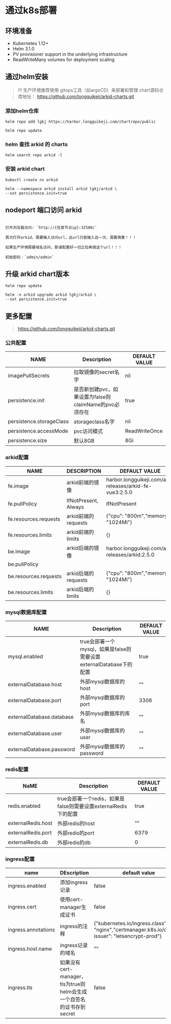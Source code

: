 
# 通过k8s部署

## 环境准备

* Kubernetes 1.12+
* Helm 3.1.0
* PV provisioner support in the underlying infrastructure
* ReadWriteMany volumes for deployment scaling

## 通过helm安装

> !!! 生产环境推荐使用 gitops工具（如argoCD）来部署和管理
> chart源码仓库地址： https://github.com/longguikeji/arkid-charts.git

### 添加helm仓库
```shell
helm repo add lgkj https://harbor.longguikeji.com/chartrepo/public

helm repo update
```

### helm 查找 arkid 的 charts
```shell
helm search repo arkid -l
```

### 安装 arkid chart


```shell
kubectl create ns arkid

helm --namespace arkid install arkid lgkj/arkid \
--set persistence.init=true
```

## nodeport 端口访问 arkid

```shell

打开浏览器访问: `http://{任意节点ip}:32580/`

首次打开arkid，需要输入访问url，此url只能输入这一次，需要慎重！！！

如果生产环境需要域名访问，那请配置好一切之后再填这个url！！！

初始密码：`admin/admin`
```



## 升级 arkid chart版本
```shell
helm repo update

helm -n arkid upgrade arkid lgkj/arkid \
--set persistence.init=true
```



## 更多配置
> https://github.com/longguikeji/arkid-charts.git
### 公共配置
| NAME | Description | DEFAULT VALUE |
| --- | --- | --- |
| imagePullSecrets | 拉取镜像的secret名字 | nil |
| persistence.init | 是否新创建pvc，如果设置为false则claimName的pvc必须存在 | true |
| persistence.storageClass | storageclass名字 | nil |
| persistence.accessMode | pvc访问模式 | ReadWriteOnce |
| persistence.size | 默认8GB | 8Gi |


### arkid配置
| NAME | DESCRIPTION | DEFAULT VALUE |
| --- | --- | --- |
| fe.image | arkid前端的镜像 |  harbor.longguikeji.com/ark-releases/arkid-fe-vue3:2.5.0 |
| fe.pullPolicy | IfNotPresent, Always | IfNotPresent |
| fe.resources.requests | arkid前端的requests | {"cpu": "800m","memory": "1024Mi"} |
| fe.resources.limits | arkid前端的limits | {} |
| be.image | arkid后端的镜像 |  harbor.longguikeji.com/ark-releases/arkid:2.5.0  |
| be.pullPolicy |  |  |
| be.resources.requests | arkid后端的requests | {"cpu": "800m","memory": "1024Mi"} |
| be.resources.limits | arkid后端的limits | {} |


### mysql数据库配置
| NAME | Description | DEFAULT VALUE |
| --- | --- | --- |
| mysql.enabled | true会部署一个mysql，如果是false则需要设置externalDatabase下的配置 | true |
| externalDatabase.host | 外部mysql数据库的host | "" |
| externalDatabase.port | 外部mysql数据库的port | 3306 |
| externalDatabase.database | 外部mysql数据库的库名 | "" |
| externalDatabase.user | 外部mysql数据库的user | "" |
| externalDatabase.password | 外部mysql数据库的password | "" |


### redis配置
| NaME | Description | DEFAULT VALUE |
| --- | --- | --- |
| redis.enabled | true会部署一个redis，如果是false则需要设置externalRedis下的配置 | true |
| externalRedis.host | 外部redis的host | "" |
| externalRedis.port | 外部redis的port | 6379 |
| externalRedis.db | 外部redis的db | 0 |


### ingress配置
| name | DEscription | default value |
| --- | --- | --- |
| ingress.enabled | 添加ingress记录 | false |
| ingress.cert | 使用cert-manager生成证书 | false |
| ingress.annotations | ingress的注释 | {"kubernetes.io/ingress.class": "nginx","certmanager.k8s.io/cluster-issuer": "letsencrypt-prod"} |
| ingress.host.name | ingress记录的域名 | "" |
| ingress.tls | 如果没有 cert-manager，tls为true则helm会生成一个自签名的证书存到secret | false |

